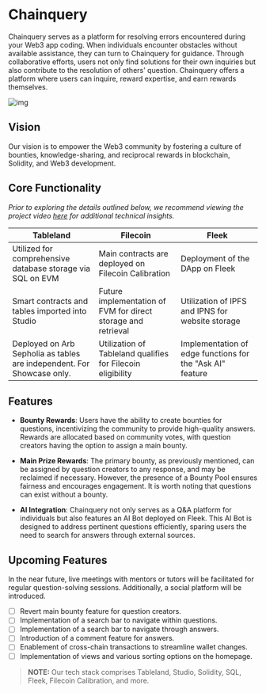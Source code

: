 
# Chainquery

Chainquery serves as a platform for resolving errors encountered during your Web3 app coding. When individuals encounter obstacles without available assistance, they can turn to Chainquery for guidance. Through collaborative efforts, users not only find solutions for their own inquiries but also contribute to the resolution of others' question. Chainquery offers a platform where users can inquire, reward expertise, and earn rewards themselves.

![img](https://cdn.dorahacks.io/static/files/18ec23b1e5da0bd542cfbd1414b985f6.png)

## Vision

Our vision is to empower the Web3 community by fostering a culture of bounties, knowledge-sharing, and reciprocal rewards in blockchain, Solidity, and Web3 development.

## Core Functionality

*Prior to exploring the details outlined below, we recommend viewing the project video [here]() for additional technical insights.*

| Tableland | Filecoin | Fleek |
|-----------|----------|-------|
| Utilized for comprehensive database storage via SQL on EVM | Main contracts are deployed on Filecoin Calibration | Deployment of the DApp on Fleek |
| Smart contracts and tables imported into Studio | Future implementation of FVM for direct storage and retrieval | Utilization of IPFS and IPNS for website storage |
| Deployed on Arb Sepholia as tables are independent. For Showcase only. | Utilization of Tableland qualifies for Filecoin eligibility | Implementation of edge functions for the "Ask AI" feature |

## Features

- **Bounty Rewards**: Users have the ability to create bounties for questions, incentivizing the community to provide high-quality answers. Rewards are allocated based on community votes, with question creators having the option to assign a main bounty.

- **Main Prize Rewards**: The primary bounty, as previously mentioned, can be assigned by question creators to any response, and may be reclaimed if necessary. However, the presence of a Bounty Pool ensures fairness and encourages engagement. It is worth noting that questions can exist without a bounty.

- **AI Integration**: Chainquery not only serves as a Q&A platform for individuals but also features an AI Bot deployed on Fleek. This AI Bot is designed to address pertinent questions efficiently, sparing users the need to search for answers through external sources.

## Upcoming Features

In the near future, live meetings with mentors or tutors will be facilitated for regular question-solving sessions. Additionally, a social platform will be introduced.

- [ ] Revert main bounty feature for question creators.
- [ ] Implementation of a search bar to navigate within questions.
- [ ] Implementation of a search bar to navigate through answers.
- [ ] Introduction of a comment feature for answers.
- [ ] Enablement of cross-chain transactions to streamline wallet changes.
- [ ] Implementation of views and various sorting options on the homepage.

> **NOTE:** Our tech stack comprises Tableland, Studio, Solidity, SQL, Fleek, Filecoin Calibration, and more.

